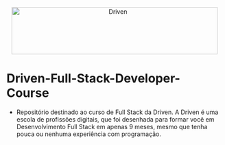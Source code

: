 <div align="center">
  <img align="center" alt="Driven" height="110" width="480" <img src="https://selecao.driven.com.br/images/logo_pink.png"/>
</div>

# Driven-Full-Stack-Developer-Course

- Repositório destinado ao curso de Full Stack da Driven. A Driven é uma escola de profissões digitais, que foi desenhada para formar você em Desenvolvimento Full Stack em apenas 9 meses, mesmo que tenha pouca ou nenhuma experiência com programação.
